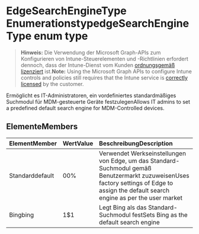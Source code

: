 # <a name="edgesearchenginetype-enum-type"></a><span data-ttu-id="2a7fd-101">EdgeSearchEngineType Enumerationstyp</span><span class="sxs-lookup"><span data-stu-id="2a7fd-101">edgeSearchEngineType enum type</span></span>

> <span data-ttu-id="2a7fd-102">**Hinweis:** Die Verwendung der Microsoft Graph-APIs zum Konfigurieren von Intune-Steuerelementen und -Richtlinien erfordert dennoch, dass der Intune-Dienst vom Kunden [ordnungsgemäß lizenziert](https://go.microsoft.com/fwlink/?linkid=839381) ist.</span><span class="sxs-lookup"><span data-stu-id="2a7fd-102">**Note:** Using the Microsoft Graph APIs to configure Intune controls and policies still requires that the Intune service is [correctly licensed](https://go.microsoft.com/fwlink/?linkid=839381) by the customer.</span></span>

<span data-ttu-id="2a7fd-103">Ermöglicht es IT-Administratoren, ein vordefiniertes standardmäßiges Suchmodul für MDM-gesteuerte Geräte festzulegen</span><span class="sxs-lookup"><span data-stu-id="2a7fd-103">Allows IT admins to set a predefined default search engine for MDM-Controlled devices.</span></span>
## <a name="members"></a><span data-ttu-id="2a7fd-104">Elemente</span><span class="sxs-lookup"><span data-stu-id="2a7fd-104">Members</span></span>
|<span data-ttu-id="2a7fd-105">Element</span><span class="sxs-lookup"><span data-stu-id="2a7fd-105">Member</span></span>|<span data-ttu-id="2a7fd-106">Wert</span><span class="sxs-lookup"><span data-stu-id="2a7fd-106">Value</span></span>|<span data-ttu-id="2a7fd-107">Beschreibung</span><span class="sxs-lookup"><span data-stu-id="2a7fd-107">Description</span></span>|
|:---|:---|:---|
|<span data-ttu-id="2a7fd-108">Standard</span><span class="sxs-lookup"><span data-stu-id="2a7fd-108">default</span></span>|<span data-ttu-id="2a7fd-109">0</span><span class="sxs-lookup"><span data-stu-id="2a7fd-109">0%</span></span>|<span data-ttu-id="2a7fd-110">Verwendet Werkseinstellungen von Edge, um das Standard-Suchmodul gemäß Benutzermarkt zuzuweisen</span><span class="sxs-lookup"><span data-stu-id="2a7fd-110">Uses factory settings of Edge to assign the default search engine as per the user market</span></span>|
|<span data-ttu-id="2a7fd-111">Bing</span><span class="sxs-lookup"><span data-stu-id="2a7fd-111">bing</span></span>|<span data-ttu-id="2a7fd-112">1</span><span class="sxs-lookup"><span data-stu-id="2a7fd-112">$1</span></span>|<span data-ttu-id="2a7fd-113">Legt Bing als das Standard-Suchmodul fest</span><span class="sxs-lookup"><span data-stu-id="2a7fd-113">Sets Bing as the default search engine</span></span>|



